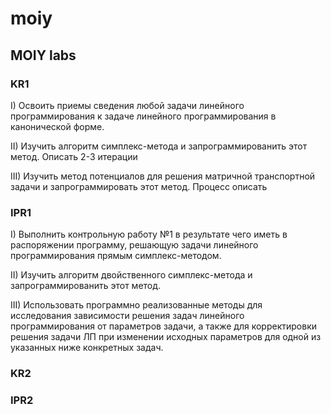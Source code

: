 # moiy

## MOIY labs

### KR1

I) Освоить приемы сведения любой задачи линейного программирования к задаче линейного программирования в канонической форме.

II) Изучить алгоритм симплекс-метода и запрограммированить этот метод. Описать 2-3 итерации

III) Изучить метод потенциалов для решения матричной транспортной задачи и запрограммировать этот метод. Процесс описать

### IPR1

I) Выполнить контрольную работу №1 в результате чего иметь в распоряжении программу, решающую задачи линейного программирования прямым симплекс-методом.

II) Изучить алгоритм двойственного симплекс-метода и запрограммированить этот метод.

III) Использовать программно реализованные методы для исследования зависимости решения задач линейного программирования от параметров задачи, а также для корректировки решения задачи ЛП при изменении исходных параметров для одной из указанных ниже конкретных задач.

### KR2

### IPR2
